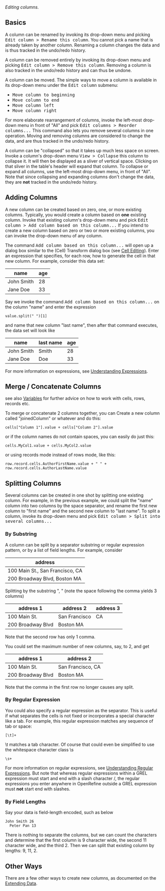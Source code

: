 _Editing columns._

## Basics

A column can be renamed by invoking its drop-down menu and picking <tt>Edit column &gt; Rename this column</tt>. You cannot pick a name that is already taken by another column. Renaming a column changes the data and is thus tracked in the undo/redo history.

A column can be removed entirely by invoking its drop-down menu and picking <tt>Edit column &gt; Remove this column</tt>. Removing a column is also tracked in the undo/redo history and can thus be undone.

A column can be moved. The simple ways to move a column is available in its drop-down menu under the <tt>Edit column</tt> submenu:

- <tt>Move column to beginning</tt>
- <tt>Move column to end</tt>
- <tt>Move column left</tt>
- <tt>Move column right</tt>

For more elaborate rearrangement of columns, invoke the left-most drop-down menu in front of "All" and pick <tt>Edit columns &gt; Reorder columns...</tt> This command also lets you remove several columns in one operation. Moving and removing columns are considered to change the data, and are thus tracked in the undo/redo history.

A column can be "collapsed" so that it takes up much less space on screen. Invoke a column's drop-down menu <tt>View &gt; Collapse</tt> this column to collapse it. It will then be displayed as a sliver of vertical space. Clicking on that sliver in the table's header will expand that column. To collapse or expand all columns, use the left-most drop-down menu, in front of "All". Note that since collapsing and expanding columns don't change the data, they are **not** tracked in the undo/redo history.

## Adding Columns

A new column can be created based on zero, one, or more existing columns. Typically, you would create a column based on **one** existing column. Invoke that existing column's drop-down menu and pick <tt>Edit column &gt; Add column based on this column...</tt> If you intend to create a new column based on zero or two or more existing columns, you can invoke the drop-down menu of any column.

The command <tt>Add column based on this column...</tt> will open up a dialog box similar to the (Cell) Transform dialog box (see [Cell Editing](Cell+Editing)). Enter an expression that specifies, for each row, how to generate the cell in that new column. For example, consider this data set:

| name | age |
| --- | --- |
| John Smith | 28 |
| Jane Doe | 33 |

Say we invoke the command <tt>Add column based on this column...</tt> on the column "name" and enter the expression

```
value.split(" ")[1]
```

and name that new column "last name", then after that command executes, the data set will look like

| name | last name | age |
| --- | --- | --- |
| John Smith | Smith | 28 |
| Jane Doe | Doe | 33 |

For more information on expressions, see [Understanding Expressions](Understanding+Expressions).

## Merge / Concatenate Columns

see also [Variables](Variables) for further advice on how to work with cells, rows, records etc.

To merge or concatenate 2 columns together, you can Create a new column called "joinedColumn" or whatever and do this:

```
cells["Column 1"].value + cells["Column 2"].value
```

or if the column names do not contain spaces, you can easily do just this:

```
cells.MyCol1.value + cells.MyCol2.value
```

or using records mode instead of rows mode, like this:

```
row.record.cells.AuthorFirstName.value + " " + row.record.cells.AuthorLastName.value
```

## Splitting Columns

Several columns can be created in one shot by splitting one existing column. For example, in the previous example, we could split the "name" column into two columns by the space separator, and rename the first new column to "first name" and the second new column to "last name". To split a column, invoke its drop-down menu and pick <tt>Edit column &gt; Split into several columns...</tt>

### By Substring

A column can be split by a separator substring or regular expression pattern, or by a list of field lengths. For example, consider

| address |
| --- |
| 100 Main St., San Francisco, CA |
| 200 Broadway Blvd, Boston MA |

Splitting by the substring ", " (note the space following the comma yields 3 columns)

| address 1 | address 2 | address 3 |
| --- | --- | --- |
| 100 Main St. | San Francisco | CA |
| 200 Broadway Blvd | Boston MA | |

Note that the second row has only 1 comma.

You could set the maximum number of new columns, say, to 2, and get

| address 1 | address 2 |
| --- | --- |
| 100 Main St. | San Francisco, CA |
| 200 Broadway Blvd | Boston MA |

Note that the comma in the first row no longer causes any split.

### By Regular Expression

You could also specify a regular expression as the separator. This is useful if what separates the cells is not fixed or incorporates a special character like a tab. For example, this regular expression matches any sequence of tab or space:

```
[\t]+
```

\t matches a tab character. Of course that could even be simplified to use the whitespace character class \s

```
\s+
```

For more information on regular expressions, see [Understanding Regular Expressions](Understanding+Regular+Expressions). But note that whereas regular expressions within a GREL expression must start and end with a slash character /, the regular expressions you enter anywhere in OpenRefine outside a GREL expression must **not** start end with slashes.

### By Field Lengths

Say your data is field-length encoded, such as below

```
John Smith 26
  Peter Pan 13
```

There is nothing to separate the columns, but we can count the characters and determine that the first column is 9 character wide, the second 11 character wide, and the third 2. Then we can split that existing column by lengths: 9, 11, 2.

## Other Ways

There are a few other ways to create new columns, as documented on the [Extending Data](Extending+Data+page).

